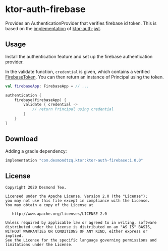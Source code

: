 # ktor-auth-firebase

Provides an AuthenticationProvider that verifies firebase id token. This is based on the [implementation](https://github.com/ktorio/ktor/blob/master/ktor-features/ktor-auth-jwt/jvm/src/io/ktor/auth/jwt/JWTAuth.kt) of [ktor-auth-jwt](https://ktor.io/servers/features/authentication/jwt.html).

## Usage

Install the authentication feature and set up the firebase authentication provider.

In the validate function, `credential` is given, which contains a verified [FirebaseToken](https://firebase.google.com/docs/auth/admin/verify-id-tokens). You can then return an instance of Principal using the token.

``` kotlin
val firebaseApp: FirebaseApp = // ...

authentication {
    firebase(firebaseApp) {
        validate { credential ->
            // return Principal using credential
        }
    }
}
```

## Download

Adding a gradle dependency: 
``` groovy
implementation "com.desmondtzq.ktor:ktor-auth-firebase:1.0.0"
```

## License
```
Copyright 2020 Desmond Teo.

Licensed under the Apache License, Version 2.0 (the "License");
you may not use this file except in compliance with the License.
You may obtain a copy of the License at

   http://www.apache.org/licenses/LICENSE-2.0

Unless required by applicable law or agreed to in writing, software
distributed under the License is distributed on an "AS IS" BASIS,
WITHOUT WARRANTIES OR CONDITIONS OF ANY KIND, either express or implied.
See the License for the specific language governing permissions and
limitations under the License.
```

